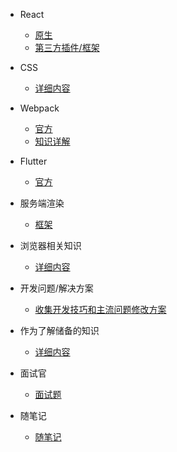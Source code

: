
- React
  - [原生](react.md)
  - [第三方插件/框架](reactThirdParty.md)

- CSS
  - [详细内容](css.md)

- Webpack
  - [官方](webpack.md)
  - [知识详解](webpackKnowledge.md)

- Flutter
  - [官方](flutter.md)

- 服务端渲染
  - [框架](ssr.md)

- 浏览器相关知识
  - [详细内容](browser.md)

- 开发问题/解决方案
  - [收集开发技巧和主流问题修改方案](qa.md)

- 作为了解储备的知识
  - [详细内容](other.md)

- 面试官
  - [面试题](interview.md)

- 随笔记
  - [随笔记](note.md)